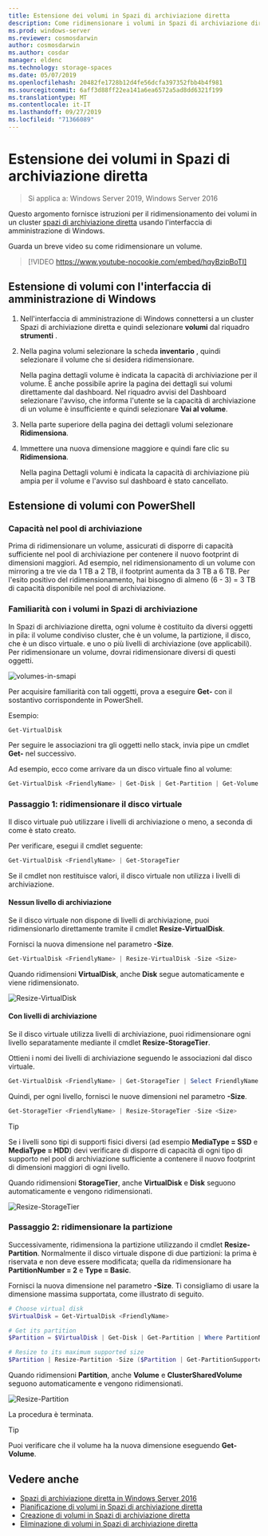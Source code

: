 ```yaml
---
title: Estensione dei volumi in Spazi di archiviazione diretta
description: Come ridimensionare i volumi in Spazi di archiviazione diretta usando l'interfaccia di amministrazione di Windows e PowerShell.
ms.prod: windows-server
ms.reviewer: cosmosdarwin
author: cosmosdarwin
ms.author: cosdar
manager: eldenc
ms.technology: storage-spaces
ms.date: 05/07/2019
ms.openlocfilehash: 20482fe1728b12d4fe56dcfa397352fbb4b4f981
ms.sourcegitcommit: 6aff3d88ff22ea141a6ea6572a5ad8dd6321f199
ms.translationtype: MT
ms.contentlocale: it-IT
ms.lasthandoff: 09/27/2019
ms.locfileid: "71366089"
---
```

# <a name="extending-volumes-in-storage-spaces-direct"></a>Estensione dei volumi in Spazi di archiviazione diretta
> Si applica a: Windows Server 2019, Windows Server 2016

Questo argomento fornisce istruzioni per il ridimensionamento dei volumi in un cluster [spazi di archiviazione diretta](storage-spaces-direct-overview.md) usando l'interfaccia di amministrazione di Windows.

Guarda un breve video su come ridimensionare un volume.

> [!VIDEO https://www.youtube-nocookie.com/embed/hqyBzipBoTI]

## <a name="extending-volumes-using-windows-admin-center"></a>Estensione di volumi con l'interfaccia di amministrazione di Windows

1. Nell'interfaccia di amministrazione di Windows connettersi a un cluster Spazi di archiviazione diretta e quindi selezionare **volumi** dal riquadro **strumenti** .
2. Nella pagina volumi selezionare la scheda **inventario** , quindi selezionare il volume che si desidera ridimensionare.

    Nella pagina dettagli volume è indicata la capacità di archiviazione per il volume. È anche possibile aprire la pagina dei dettagli sui volumi direttamente dal dashboard. Nel riquadro avvisi del Dashboard selezionare l'avviso, che informa l'utente se la capacità di archiviazione di un volume è insufficiente e quindi selezionare **Vai al volume**.

4. Nella parte superiore della pagina dei dettagli volumi selezionare **Ridimensiona**.
5. Immettere una nuova dimensione maggiore e quindi fare clic su **Ridimensiona**.

    Nella pagina Dettagli volumi è indicata la capacità di archiviazione più ampia per il volume e l'avviso sul dashboard è stato cancellato.

## <a name="extending-volumes-using-powershell"></a>Estensione di volumi con PowerShell

### <a name="capacity-in-the-storage-pool"></a>Capacità nel pool di archiviazione

Prima di ridimensionare un volume, assicurati di disporre di capacità sufficiente nel pool di archiviazione per contenere il nuovo footprint di dimensioni maggiori. Ad esempio, nel ridimensionamento di un volume con mirroring a tre vie da 1 TB a 2 TB, il footprint aumenta da 3 TB a 6 TB. Per l'esito positivo del ridimensionamento, hai bisogno di almeno (6 - 3) = 3 TB di capacità disponibile nel pool di archiviazione.

### <a name="familiarity-with-volumes-in-storage-spaces"></a>Familiarità con i volumi in Spazi di archiviazione

In Spazi di archiviazione diretta, ogni volume è costituito da diversi oggetti in pila: il volume condiviso cluster, che è un volume, la partizione, il disco, che è un disco virtuale. e uno o più livelli di archiviazione (ove applicabili). Per ridimensionare un volume, dovrai ridimensionare diversi di questi oggetti.

![volumes-in-smapi](media/resize-volumes/volumes-in-smapi.png)

Per acquisire familiarità con tali oggetti, prova a eseguire **Get-** con il sostantivo corrispondente in PowerShell.

Esempio:

```PowerShell
Get-VirtualDisk
```

Per seguire le associazioni tra gli oggetti nello stack, invia pipe un cmdlet **Get-** nel successivo.

Ad esempio, ecco come arrivare da un disco virtuale fino al volume:

```PowerShell
Get-VirtualDisk <FriendlyName> | Get-Disk | Get-Partition | Get-Volume 
```

### <a name="step-1--resize-the-virtual-disk"></a>Passaggio 1: ridimensionare il disco virtuale

Il disco virtuale può utilizzare i livelli di archiviazione o meno, a seconda di come è stato creato.

Per verificare, esegui il cmdlet seguente:

```PowerShell
Get-VirtualDisk <FriendlyName> | Get-StorageTier 
```

Se il cmdlet non restituisce valori, il disco virtuale non utilizza i livelli di archiviazione.

#### <a name="no-storage-tiers"></a>Nessun livello di archiviazione

Se il disco virtuale non dispone di livelli di archiviazione, puoi ridimensionarlo direttamente tramite il cmdlet **Resize-VirtualDisk**.

Fornisci la nuova dimensione nel parametro **-Size**.

```PowerShell
Get-VirtualDisk <FriendlyName> | Resize-VirtualDisk -Size <Size>
```

Quando ridimensioni **VirtualDisk**, anche **Disk** segue automaticamente e viene ridimensionato.

![Resize-VirtualDisk](media/resize-volumes/Resize-VirtualDisk.gif)

#### <a name="with-storage-tiers"></a>Con livelli di archiviazione

Se il disco virtuale utilizza livelli di archiviazione, puoi ridimensionare ogni livello separatamente mediante il cmdlet **Resize-StorageTier**.

Ottieni i nomi dei livelli di archiviazione seguendo le associazioni dal disco virtuale.

```PowerShell
Get-VirtualDisk <FriendlyName> | Get-StorageTier | Select FriendlyName
```

Quindi, per ogni livello, fornisci le nuove dimensioni nel parametro **-Size**.

```PowerShell
Get-StorageTier <FriendlyName> | Resize-StorageTier -Size <Size>
```

> [!TIP]
> Se i livelli sono tipi di supporti fisici diversi (ad esempio **MediaType = SSD** e **MediaType = HDD**) devi verificare di disporre di capacità di ogni tipo di supporto nel pool di archiviazione sufficiente a contenere il nuovo footprint di dimensioni maggiori di ogni livello.

Quando ridimensioni **StorageTier**, anche **VirtualDisk** e **Disk** seguono automaticamente e vengono ridimensionati.

![Resize-StorageTier](media/resize-volumes/Resize-StorageTier.gif)

### <a name="step-2--resize-the-partition"></a>Passaggio 2: ridimensionare la partizione

Successivamente, ridimensiona la partizione utilizzando il cmdlet **Resize-Partition**. Normalmente il disco virtuale dispone di due partizioni: la prima è riservata e non deve essere modificata; quella da ridimensionare ha **PartitionNumber = 2** e **Type = Basic**.

Fornisci la nuova dimensione nel parametro **-Size**. Ti consigliamo di usare la dimensione massima supportata, come illustrato di seguito.

```PowerShell
# Choose virtual disk
$VirtualDisk = Get-VirtualDisk <FriendlyName>

# Get its partition
$Partition = $VirtualDisk | Get-Disk | Get-Partition | Where PartitionNumber -Eq 2

# Resize to its maximum supported size 
$Partition | Resize-Partition -Size ($Partition | Get-PartitionSupportedSize).SizeMax
```

Quando ridimensioni **Partition**, anche **Volume** e **ClusterSharedVolume** seguono automaticamente e vengono ridimensionati.

![Resize-Partition](media/resize-volumes/Resize-Partition.gif)

La procedura è terminata.

> [!TIP]
> Puoi verificare che il volume ha la nuova dimensione eseguendo **Get-Volume**.

## <a name="see-also"></a>Vedere anche

- [Spazi di archiviazione diretta in Windows Server 2016](storage-spaces-direct-overview.md)
- [Pianificazione di volumi in Spazi di archiviazione diretta](plan-volumes.md)
- [Creazione di volumi in Spazi di archiviazione diretta](create-volumes.md)
- [Eliminazione di volumi in Spazi di archiviazione diretta](delete-volumes.md)
